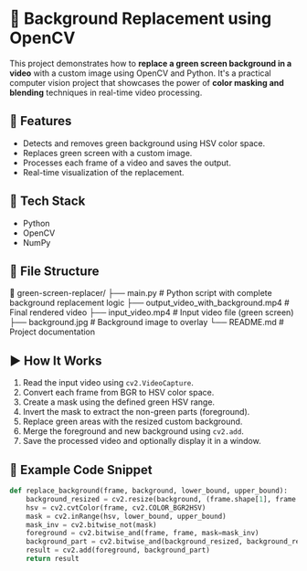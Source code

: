 # 🎥 Background Replacement using OpenCV

This project demonstrates how to **replace a green screen background in a video** with a custom image using OpenCV and Python. It's a practical computer vision project that showcases the power of **color masking and blending** techniques in real-time video processing.

## 📌 Features

- Detects and removes green background using HSV color space.
- Replaces green screen with a custom image.
- Processes each frame of a video and saves the output.
- Real-time visualization of the replacement.

## 🧠 Tech Stack

- Python
- OpenCV
- NumPy

## 📁 File Structure

📂 green-screen-replacer/
├── main.py # Python script with complete background replacement logic
├── output_video_with_background.mp4 # Final rendered video
├── input_video.mp4 # Input video file (green screen)
├── background.jpg # Background image to overlay
└── README.md # Project documentation

## ▶️ How It Works

1. Read the input video using `cv2.VideoCapture`.
2. Convert each frame from BGR to HSV color space.
3. Create a mask using the defined green HSV range.
4. Invert the mask to extract the non-green parts (foreground).
5. Replace green areas with the resized custom background.
6. Merge the foreground and new background using `cv2.add`.
7. Save the processed video and optionally display it in a window.

## 🧪 Example Code Snippet

```python
def replace_background(frame, background, lower_bound, upper_bound):
    background_resized = cv2.resize(background, (frame.shape[1], frame.shape[0]))
    hsv = cv2.cvtColor(frame, cv2.COLOR_BGR2HSV)
    mask = cv2.inRange(hsv, lower_bound, upper_bound)
    mask_inv = cv2.bitwise_not(mask)
    foreground = cv2.bitwise_and(frame, frame, mask=mask_inv)
    background_part = cv2.bitwise_and(background_resized, background_resized, mask=mask)
    result = cv2.add(foreground, background_part)
    return result
